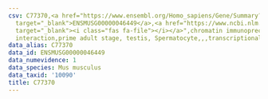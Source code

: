 ```yaml
---
csv: C77370,<a href="https://www.ensembl.org/Homo_sapiens/Gene/Summary?db=core;g=ENSMUSG00000046449"
  target="_blank">ENSMUSG00000046449</a>,<a href="https://www.ncbi.nlm.nih.gov/pubmed/25450459"
  target="_blank"><i class="fas fa-file"></i></a>",chromatin immunoprecipitation assay,direct
  interaction,prime adult stage, testis, Spermatocyte,,,transcriptional regulation,
data_alias: C77370
data_id: ENSMUSG00000046449
data_numevidence: 1
data_species: Mus musculus
data_taxid: '10090'
title: C77370
---
```

